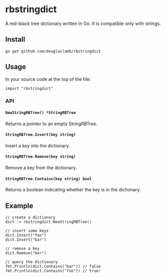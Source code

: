 # rbstringdict
A red-black tree dictionary written in Go. It is compatible only with strings.

## Install
`go get github.com/douglaslamb/rbstringdict`

## Usage
In your source code at the top of the file:
```
import "rbstringdict"
```
### API

#### `NewStringRBTree() *StringRBTree`
Returns a pointer to an empty StringRBTree.

#### `StringRBTree.Insert(key string)`
Insert a key into the dictionary.

#### `StringRBTree.Remove(key string)`
Remove a key from the dictionary.

#### `StringRBTree.Contains(key string) bool`
Returns a boolean indicating whether the key is in the dictionary.

## Example
```
// create a dictionary
dict := rbstringdict.NewStringRBTree()

// insert some keys
dict.Insert("foo")
dict.Insert("bar")

// remove a key
dict.Remove("bar")

// query the dictionary
fmt.Println(dict.Contains("bar")) // false
fmt.Println(dict.Contains("foo")) // true!
```
